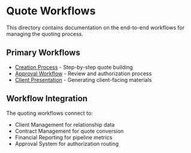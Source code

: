 
# Quote Workflows

This directory contains documentation on the end-to-end workflows for managing the quoting process.

## Primary Workflows

- [Creation Process](./CREATION_PROCESS.md) - Step-by-step quote building
- [Approval Workflow](./APPROVAL_WORKFLOW.md) - Review and authorization process
- [Client Presentation](./CLIENT_PRESENTATION.md) - Generating client-facing materials

## Workflow Integration

The quoting workflows connect to:
- Client Management for relationship data
- Contract Management for quote conversion
- Financial Reporting for pipeline metrics
- Approval System for authorization routing
